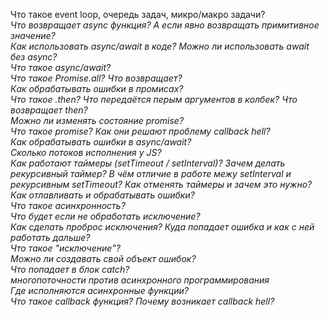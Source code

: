 Что такое event loop, очередь задач, микро/макро задачи?  
_Что возвращает async функция? А если явно возвращать примитивное значение?_  
_Как использовать async/await в коде? Можно ли использовать await без async?_  
_Что такое async/await?_  
_Что такое Promise.all? Что возвращает?_  
_Как обрабатывать ошибки в промисах?_  
_Что такое .then? Что передаётся перым аргументов в колбек? Что возвращает then?_  
_Можно ли изменять состояние promise?_  
_Что такое promise? Как они решают проблему callback hell?_  
_Как обрабатывать ошибки в async/await?_  
_Сколько потоков исполнения у JS?_  
_Как работают таймеры (setTimeout / setInterval)? Зачем делать рекурсивный таймер? В чём отличие в работе межу setInterval и рекурсивным setTimeout? Как отменять таймеры и зачем это нужно?_  
_Как отлавливать и обрабатывать ошибки?_  
_Что такое асинхронность?_  
_Что будет если не обработать исключение?_  
_Как сделать проброс исключения? Куда попадает ошибка и как с ней работать дальше?_  
_Что такое "исключение"?_  
_Можно ли создавать свой объект ошибок?_  
_Что попадает в блок catch?_  
_многопоточности против асинхронного программирования_  
_Где исполняются асинхронные функции?_  
_Что такое callback функция? Почему возникает callback hell?_